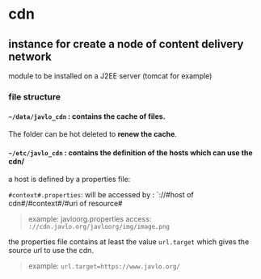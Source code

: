 # cdn

## instance for create a node of content delivery network

module to be installed on a J2EE server (tomcat for example)

### file structure

#### `~/data/javlo_cdn` : contains the cache of files.

The folder can be hot deleted to **renew the cache**.

#### `~/etc/javlo_cdn` : contains the definition of the hosts which can use the cdn/

a host is defined by a properties file:

`#context#.properties`: will be accessed by : `://#host of cdn#/#context#/#uri of resource#

> example: javloorg.properties access: `://cdn.javlo.org/javloorg/img/image.png`

the properties file contains at least the value `url.target` which gives the source url to use the cdn.

> example: `url.target=https://www.javlo.org/`